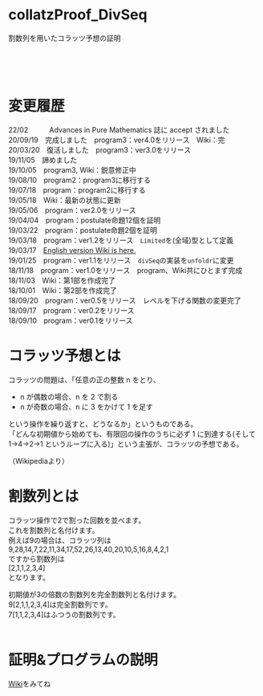 # collatzProof_DivSeq
割数列を用いたコラッツ予想の証明  

<br />
<br />
<br />

# 変更履歴
22/02　　　Advances in Pure Mathematics 誌に accept されました  
20/09/19　完成しました　program3：ver4.0をリリース　Wiki：完  
20/03/20　復活しました　program3：ver3.0をリリース  
19/11/05　諦めました  
19/10/05　program3, Wiki：鋭意修正中  
19/08/10　program2：program3に移行する  
19/07/18　program：program2に移行する  
19/05/18　Wiki：最新の状態に更新  
19/05/06　program：ver2.0をリリース  
19/04/04　program：postulate命題12個を証明  
19/03/22　program：postulate命題2個を証明  
19/03/18　program：ver1.2をリリース　`Limited`を(全域)型として定義  
19/03/17　<a href="http://vixra.org/abs/1903.0296" target="_blank">English version Wiki is here.</a>  
19/01/25　program：ver1.1をリリース　`divSeq`の実装を`unfoldr`に変更  
18/11/18　program：ver1.0をリリース　program、Wiki共にひとまず完成  
18/11/03　Wiki：第1部を作成完了  
18/10/01　Wiki：第2部を作成完了  
18/09/20　program：ver0.5をリリース　レベルを下げる関数の変更完了  
18/09/17　program：ver0.2をリリース  
18/09/10　program：ver0.1をリリース  

# コラッツ予想とは
コラッツの問題は、「任意の正の整数 n をとり、  
  
- n が偶数の場合、n を 2 で割る  
- n が奇数の場合、n に 3 をかけて 1 を足す  
  
という操作を繰り返すと、どうなるか」というものである。  
「どんな初期値から始めても、有限回の操作のうちに必ず 1 に到達する(そして 1→4→2→1 というループに入る)」という主張が、コラッツの予想である。   

（Wikipediaより）  

# 割数列とは
コラッツ操作で2で割った回数を並べます。  
これを割数列と名付けます。  
例えば9の場合は、コラッツ列は  
9,28,14,7,22,11,34,17,52,26,13,40,20,10,5,16,8,4,2,1  
ですから割数列は  
[2,1,1,2,3,4]  
となります。

初期値が3の倍数の割数列を完全割数列と名付けます。  
9[2,1,1,2,3,4]は完全割数列です。  
7[1,1,2,3,4]はふつうの割数列です。  
　  

# 証明&プログラムの説明
[Wiki](https://github.com/righ1113/collatzProof_DivSeq/wiki)をみてね  

<br />
<br />
<br />
